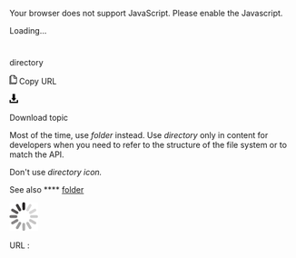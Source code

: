 Your browser does not support JavaScript. Please enable the Javascript.

Loading...

# 

directory

![Copy URL](directory_files/Copy.png)
Copy URL

![Download](directory_files/Download.png)

Download topic

Most of the time, use *folder* instead. Use *directory* only in content for developers when you need to refer to the structure of the file system or to match the API.

Don't use *directory icon.*

See also **** [folder](https://worldready.cloudapp.net/Styleguide/Read?id=2700&topicid=33642)

![In progress](directory_files/activity-large.gif)

URL :
